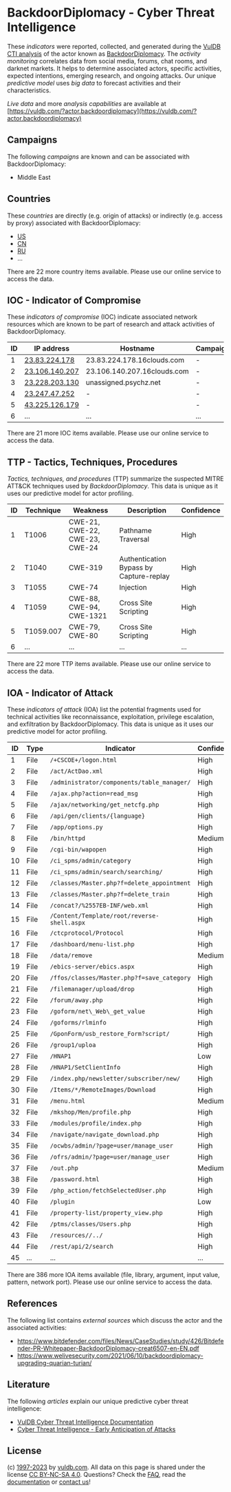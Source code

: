 # BackdoorDiplomacy - Cyber Threat Intelligence

These _indicators_ were reported, collected, and generated during the [VulDB CTI analysis](https://vuldb.com/?kb.cti) of the actor known as [BackdoorDiplomacy](https://vuldb.com/?actor.backdoordiplomacy). The _activity monitoring_ correlates data from social media, forums, chat rooms, and darknet markets. It helps to determine associated actors, specific activities, expected intentions, emerging research, and ongoing attacks. Our unique _predictive model_ uses _big data_ to forecast activities and their characteristics.

_Live data_ and more _analysis capabilities_ are available at [https://vuldb.com/?actor.backdoordiplomacy](https://vuldb.com/?actor.backdoordiplomacy)

## Campaigns

The following _campaigns_ are known and can be associated with BackdoorDiplomacy:

* Middle East

## Countries

These _countries_ are directly (e.g. origin of attacks) or indirectly (e.g. access by proxy) associated with BackdoorDiplomacy:

* [US](https://vuldb.com/?country.us)
* [CN](https://vuldb.com/?country.cn)
* [RU](https://vuldb.com/?country.ru)
* ...

There are 22 more country items available. Please use our online service to access the data.

## IOC - Indicator of Compromise

These _indicators of compromise_ (IOC) indicate associated network resources which are known to be part of research and attack activities of BackdoorDiplomacy.

ID | IP address | Hostname | Campaign | Confidence
-- | ---------- | -------- | -------- | ----------
1 | [23.83.224.178](https://vuldb.com/?ip.23.83.224.178) | 23.83.224.178.16clouds.com | - | High
2 | [23.106.140.207](https://vuldb.com/?ip.23.106.140.207) | 23.106.140.207.16clouds.com | - | High
3 | [23.228.203.130](https://vuldb.com/?ip.23.228.203.130) | unassigned.psychz.net | - | High
4 | [23.247.47.252](https://vuldb.com/?ip.23.247.47.252) | - | - | High
5 | [43.225.126.179](https://vuldb.com/?ip.43.225.126.179) | - | - | High
6 | ... | ... | ... | ...

There are 21 more IOC items available. Please use our online service to access the data.

## TTP - Tactics, Techniques, Procedures

_Tactics, techniques, and procedures_ (TTP) summarize the suspected MITRE ATT&CK techniques used by _BackdoorDiplomacy_. This data is unique as it uses our predictive model for actor profiling.

ID | Technique | Weakness | Description | Confidence
-- | --------- | -------- | ----------- | ----------
1 | T1006 | CWE-21, CWE-22, CWE-23, CWE-24 | Pathname Traversal | High
2 | T1040 | CWE-319 | Authentication Bypass by Capture-replay | High
3 | T1055 | CWE-74 | Injection | High
4 | T1059 | CWE-88, CWE-94, CWE-1321 | Cross Site Scripting | High
5 | T1059.007 | CWE-79, CWE-80 | Cross Site Scripting | High
6 | ... | ... | ... | ...

There are 22 more TTP items available. Please use our online service to access the data.

## IOA - Indicator of Attack

These _indicators of attack_ (IOA) list the potential fragments used for technical activities like reconnaissance, exploitation, privilege escalation, and exfiltration by BackdoorDiplomacy. This data is unique as it uses our predictive model for actor profiling.

ID | Type | Indicator | Confidence
-- | ---- | --------- | ----------
1 | File | `/+CSCOE+/logon.html` | High
2 | File | `/act/ActDao.xml` | High
3 | File | `/administrator/components/table_manager/` | High
4 | File | `/ajax.php?action=read_msg` | High
5 | File | `/ajax/networking/get_netcfg.php` | High
6 | File | `/api/gen/clients/{language}` | High
7 | File | `/app/options.py` | High
8 | File | `/bin/httpd` | Medium
9 | File | `/cgi-bin/wapopen` | High
10 | File | `/ci_spms/admin/category` | High
11 | File | `/ci_spms/admin/search/searching/` | High
12 | File | `/classes/Master.php?f=delete_appointment` | High
13 | File | `/classes/Master.php?f=delete_train` | High
14 | File | `/concat?/%2557EB-INF/web.xml` | High
15 | File | `/Content/Template/root/reverse-shell.aspx` | High
16 | File | `/ctcprotocol/Protocol` | High
17 | File | `/dashboard/menu-list.php` | High
18 | File | `/data/remove` | Medium
19 | File | `/ebics-server/ebics.aspx` | High
20 | File | `/ffos/classes/Master.php?f=save_category` | High
21 | File | `/filemanager/upload/drop` | High
22 | File | `/forum/away.php` | High
23 | File | `/goform/net\_Web\_get_value` | High
24 | File | `/goforms/rlminfo` | High
25 | File | `/GponForm/usb_restore_Form?script/` | High
26 | File | `/group1/uploa` | High
27 | File | `/HNAP1` | Low
28 | File | `/HNAP1/SetClientInfo` | High
29 | File | `/index.php/newsletter/subscriber/new/` | High
30 | File | `/Items/*/RemoteImages/Download` | High
31 | File | `/menu.html` | Medium
32 | File | `/mkshop/Men/profile.php` | High
33 | File | `/modules/profile/index.php` | High
34 | File | `/navigate/navigate_download.php` | High
35 | File | `/ocwbs/admin/?page=user/manage_user` | High
36 | File | `/ofrs/admin/?page=user/manage_user` | High
37 | File | `/out.php` | Medium
38 | File | `/password.html` | High
39 | File | `/php_action/fetchSelectedUser.php` | High
40 | File | `/plugin` | Low
41 | File | `/property-list/property_view.php` | High
42 | File | `/ptms/classes/Users.php` | High
43 | File | `/resources//../` | High
44 | File | `/rest/api/2/search` | High
45 | ... | ... | ...

There are 386 more IOA items available (file, library, argument, input value, pattern, network port). Please use our online service to access the data.

## References

The following list contains _external sources_ which discuss the actor and the associated activities:

* https://www.bitdefender.com/files/News/CaseStudies/study/426/Bitdefender-PR-Whitepaper-BackdoorDiplomacy-creat6507-en-EN.pdf
* https://www.welivesecurity.com/2021/06/10/backdoordiplomacy-upgrading-quarian-turian/

## Literature

The following _articles_ explain our unique predictive cyber threat intelligence:

* [VulDB Cyber Threat Intelligence Documentation](https://vuldb.com/?kb.cti)
* [Cyber Threat Intelligence - Early Anticipation of Attacks](https://www.scip.ch/en/?labs.20201022)

## License

(c) [1997-2023](https://vuldb.com/?kb.changelog) by [vuldb.com](https://vuldb.com/?kb.about). All data on this page is shared under the license [CC BY-NC-SA 4.0](https://creativecommons.org/licenses/by-nc-sa/4.0/). Questions? Check the [FAQ](https://vuldb.com/?kb.faq), read the [documentation](https://vuldb.com/?kb) or [contact us](https://vuldb.com/?contact)!
